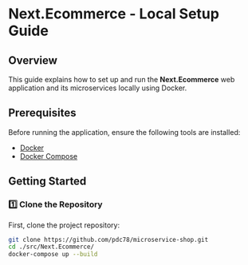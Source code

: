 # Next.Ecommerce - Local Setup Guide

## Overview
This guide explains how to set up and run the **Next.Ecommerce** web application and its microservices locally using Docker.

## Prerequisites
Before running the application, ensure the following tools are installed:
- [Docker](https://www.docker.com/get-started)
- [Docker Compose](https://docs.docker.com/compose/install/)

## Getting Started

### 1️⃣ Clone the Repository
First, clone the project repository:
```bash
git clone https://github.com/pdc78/microservice-shop.git
cd ./src/Next.Ecommerce/
docker-compose up --build